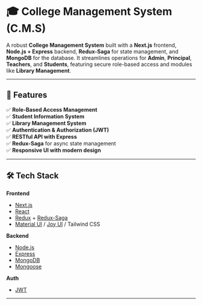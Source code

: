 # 🎓 College Management System (C.M.S)

A robust **College Management System** built with a **Next.js** frontend, **Node.js + Express** backend, **Redux-Saga** for state management, and **MongoDB**  for the database. It streamlines operations for **Admin**, **Principal**, **Teachers**, and **Students**, featuring secure role-based access and modules like **Library Management**.

---

## 🚀 Features

✅ **Role-Based Access Management**  
✅ **Student Information System**  
✅ **Library Management System**  
✅ **Authentication & Authorization (JWT)**  
✅ **RESTful API with Express**  
✅ **Redux-Saga** for async state management  
✅ **Responsive UI with modern design**

---

## 🛠️ Tech Stack

**Frontend**
- [Next.js](https://nextjs.org/)
- [React](https://react.dev/)
- [Redux](https://redux.js.org/) + [Redux-Saga](https://redux-saga.js.org/)
- [Material UI](https://mui.com/) / [Joy UI](https://mui.com/joy-ui/) / Tailwind CSS

**Backend**
- [Node.js](https://nodejs.org/)
- [Express](https://expressjs.com/)
- [MongoDB](https://www.mongodb.com/) 
- [Mongoose](https://mongoosejs.com/) 

**Auth**
- [JWT](https://jwt.io/)

---




